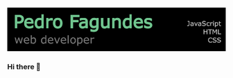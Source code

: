 
[![Header](https://github.com/PedroheFagundes/PedroheFagundes/blob/main/header2.png "Header")](https://some-url.dev/)

### Hi there 👋

<!--


- 🔭 I’m currently working on ...
- 🌱 I’m currently learning ...
- 👯 I’m looking to collaborate on ...
- 🤔 I’m looking for help with ...
- 💬 Ask me about ...
- 📫 How to reach me: ...

-->
